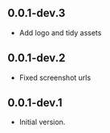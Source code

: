 ## 0.0.1-dev.3    

- Add logo and tidy assets

## 0.0.1-dev.2    

- Fixed screenshot urls

## 0.0.1-dev.1    

- Initial version.
